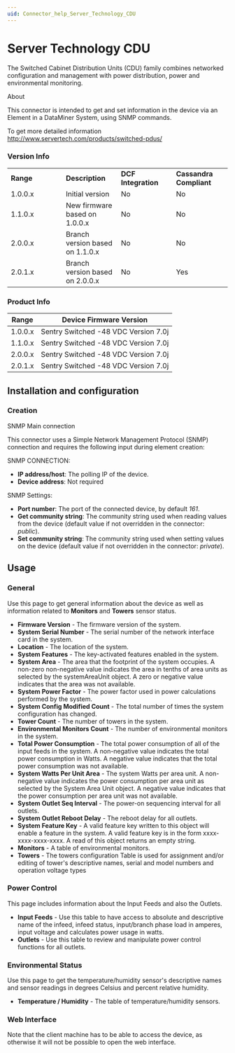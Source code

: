 ```yaml
---
uid: Connector_help_Server_Technology_CDU
---
```


# Server Technology CDU

The Switched Cabinet Distribution Units (CDU) family combines networked configuration and management with power distribution, power and environmental monitoring.

About

This connector is intended to get and set information in the device via an Element in a DataMiner System, using SNMP commands.

To get more detailed information <http://www.servertech.com/products/switched-pdus/>

### Version Info

<table>
<colgroup>
<col style="width: 25%" />
<col style="width: 25%" />
<col style="width: 25%" />
<col style="width: 25%" />
</colgroup>
<tbody>
<tr class="odd">
<td><strong>Range</strong></td>
<td><strong>Description</strong></td>
<td><strong>DCF Integration</strong></td>
<td><strong>Cassandra Compliant</strong></td>
</tr>
<tr class="even">
<td>1.0.0.x</td>
<td>Initial version</td>
<td>No</td>
<td>No</td>
</tr>
<tr class="odd">
<td>1.1.0.x</td>
<td>New firmware based on 1.0.0.x</td>
<td>No</td>
<td>No</td>
</tr>
<tr class="even">
<td>2.0.0.x</td>
<td>Branch version based on 1.1.0.x</td>
<td>No</td>
<td>No</td>
</tr>
<tr class="odd">
<td>2.0.1.x</td>
<td>Branch version based on 2.0.0.x</td>
<td>No</td>
<td>Yes</td>
</tr>
</tbody>
</table>

### Product Info

| **Range** | **Device Firmware Version**          |
|------------------|--------------------------------------|
| 1.0.0.x          | Sentry Switched -48 VDC Version 7.0j |
| 1.1.0.x          | Sentry Switched -48 VDC Version 7.0j |
| 2.0.0.x          | Sentry Switched -48 VDC Version 7.0j |
| 2.0.1.x          | Sentry Switched -48 VDC Version 7.0j |

## Installation and configuration

### Creation

SNMP Main connection

This connector uses a Simple Network Management Protocol (SNMP) connection and requires the following input during element creation:

SNMP CONNECTION:

- **IP address/host**: The polling IP of the device.
- **Device address**: Not required

SNMP Settings:

- **Port number**: The port of the connected device, by default *161*.
- **Get community string**: The community string used when reading values from the device (default value if not overridden in the connector: *public*).
- **Set community string**: The community string used when setting values on the device (default value if not overridden in the connector: *private*).

## Usage

### General

Use this page to get general information about the device as well as information related to **Monitors** and **Towers** sensor status.

- **Firmware Version** - The firmware version of the system.
- **System Serial Number** - The serial number of the network interface card in the system.
- **Location** - The location of the system.
- **System Features** - The key-activated features enabled in the system.
- **System Area** - The area that the footprint of the system occupies. A non-zero non-negative value indicates the area in tenths of area units as selected by the systemAreaUnit object. A zero or negative value indicates that the area was not available.
- **System Power Factor** - The power factor used in power calculations performed by the system.
- **System Config Modified Count** - The total number of times the system configuration has changed.
- **Tower Count** - The number of towers in the system.
- **Environmental Monitors Count** - The number of environmental monitors in the system.
- **Total Power Consumption** - The total power consumption of all of the input feeds in the system. A non-negative value indicates the total power consumption in Watts. A negative value indicates that the total power consumption was not available.
- **System Watts Per Unit Area** - The system Watts per area unit. A non-negative value indicates the power consumption per area unit as selected by the System Area Unit object. A negative value indicates that the power consumption per area unit was not available.
- **System Outlet Seq Interval** - The power-on sequencing interval for all outlets.
- **System Outlet Reboot Delay** - The reboot delay for all outlets.
- **System Feature Key** - A valid feature key written to this object will enable a feature in the system. A valid feature key is in the form xxxx-xxxx-xxxx-xxxx. A read of this object returns an empty string.
- **Monitors** - A table of environmental monitors.
- **Towers** - The towers configuration Table is used for assignment and/or editing of tower's descriptive names, serial and model numbers and operation voltage types

### Power Control

This page includes information about the Input Feeds and also the Outlets.

- **Input Feeds** - Use this table to have access to absolute and descriptive name of the infeed, infeed status, input/branch phase load in amperes, input voltage and calculates power usage in watts.
- **Outlets** - Use this table to review and manipulate power control functions for all outlets.

### Environmental Status

Use this page to get the temperature/humidity sensor's descriptive names and sensor readings in degrees Celsius and percent relative humidity.

- **Temperature / Humidity** - The table of temperature/humidity sensors.

### Web Interface

Note that the client machine has to be able to access the device, as otherwise it will not be possible to open the web interface.
